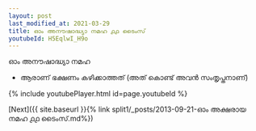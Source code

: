 ```yaml
---
layout: post
last_modified_at: 2021-03-29
title: ഓം അനൗഷാദ്ധ്യാ നമഹ ൧൧ ടൈംസ്
youtubeId: H5EqlwI_H9o
---
```

 
 
 ഓം അനൗഷാദ്ധ്യാ നമഹ 
 
 -  ആരാണ് ഭക്ഷണം കഴിക്കാത്തത് (അത് കൊണ്ട് അവൻ സംതൃപ്തനാണ്) 
 
  
 
  
 
 
 
 
 
 


{% include youtubePlayer.html id=page.youtubeId %}
 
[Next]({{ site.baseurl }}{% link  split1/_posts/2013-09-21-ഓം അക്ഷരായ നമഹ ൧൧ ടൈംസ്.md%})
 
